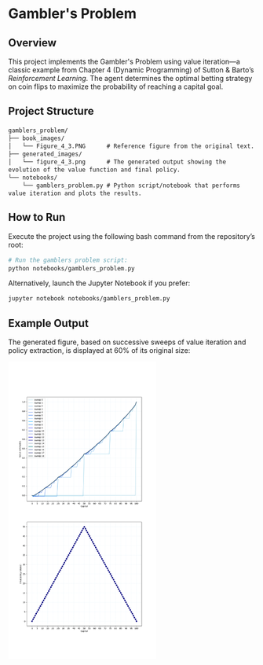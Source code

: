 # Gambler's Problem

## Overview

This project implements the Gambler's Problem using value iteration—a classic example from Chapter 4 (Dynamic Programming) of Sutton & Barto’s *Reinforcement Learning*. The agent determines the optimal betting strategy on coin flips to maximize the probability of reaching a capital goal.

## Project Structure

```
gamblers_problem/
├── book_images/
│   └── Figure_4_3.PNG      # Reference figure from the original text.
├── generated_images/
│   └── figure_4_3.png      # The generated output showing the evolution of the value function and final policy.
└── notebooks/
    └── gamblers_problem.py # Python script/notebook that performs value iteration and plots the results.
```

## How to Run

Execute the project using the following bash command from the repository’s root:

```bash
# Run the gamblers problem script:
python notebooks/gamblers_problem.py
```

Alternatively, launch the Jupyter Notebook if you prefer:

```bash
jupyter notebook notebooks/gamblers_problem.py
```

## Example Output

The generated figure, based on successive sweeps of value iteration and policy extraction, is displayed at 60% of its original size:

<img src="generated_images/figure_4_3.png" width="60%">